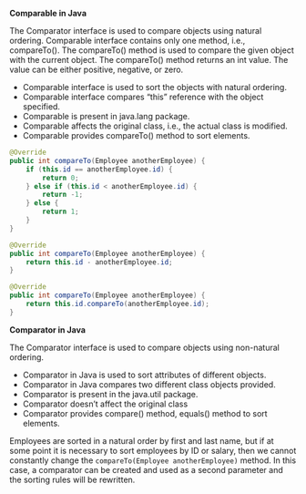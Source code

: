 **Comparable in Java**  

The Comparator interface is used to compare objects using natural ordering.
Comparable interface contains only one method, i.e., compareTo(). The  compareTo() method is used to compare 
the given object with the current object. The compareTo() method returns an int value. The value can be 
either positive, negative, or zero.  

- Comparable interface is used to sort the objects with natural ordering.
- Comparable interface compares “this” reference with the object specified.
- Comparable is present in java.lang package.
- Comparable affects the original class, i.e., the actual class is modified.
- Comparable provides compareTo() method to sort elements.

```java
@Override
public int compareTo(Employee anotherEmployee) {
    if (this.id == anotherEmployee.id) {
        return 0;    
    } else if (this.id < anotherEmployee.id) {
        return -1;    
    } else {
        return 1;    
    } 
}
```

```java
@Override
public int compareTo(Employee anotherEmployee) {
    return this.id - anotherEmployee.id; 
}
```

```java
@Override
public int compareTo(Employee anotherEmployee) {
    return this.id.compareTo(anotherEmployee.id); 
}
```

**Comparator in Java**  

The Comparator interface is used to compare objects using non-natural ordering. 

- Comparator in Java is used to sort attributes of different objects.
- Comparator in Java compares two different class objects provided.
- Comparator is present in the java.util package.
- Comparator doesn’t affect the original class
- Comparator provides compare() method, equals() method to sort elements.

Employees are sorted in a natural order by first and last name, but if at some point it is necessary to sort 
employees by ID or salary, then we cannot constantly change the `compareTo(Employee anotherEmployee)` method. 
In this case, a comparator can be created and used as a second parameter and the sorting rules will be rewritten.